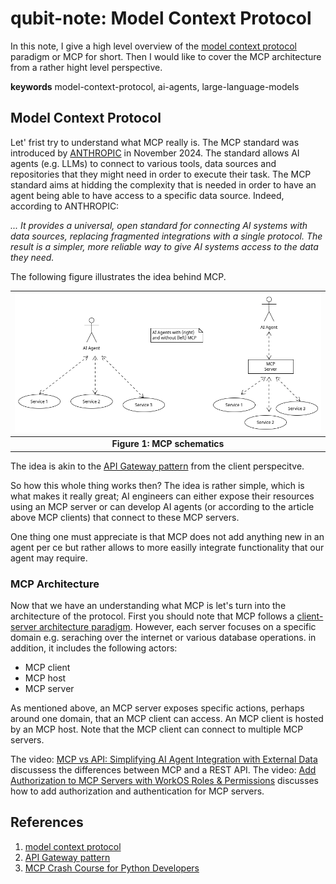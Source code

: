 # qubit-note: Model Context Protocol

In this note, I give a high level overview of the <a href="https://www.anthropic.com/news/model-context-protocol">model context protocol</a> paradigm or MCP
for short. Then I would like to cover the MCP architecture from a rather hight level perspective.

**keywords** model-context-protocol, ai-agents, large-language-models

## Model Context Protocol

Let' frist try to understand what MCP really is. The MCP standard was introduced by <a href="https://www.anthropic.com/">ANTHROPIC</a>
in November 2024. The standard allows AI agents (e.g. LLMs) to connect to various tools, data sources and repositories that they
might need in order to execute their task. The MCP standard aims at hidding the complexity that is needed in order to have an agent being able to have 
access to a specific data source. Indeed, according to ANTHROPIC:

_... It provides a universal, open standard for connecting AI systems with data sources, replacing fragmented integrations with a single protocol. 
The result is a simpler, more reliable way to give AI systems access to the data they need._

The following figure illustrates the idea behind MCP.

| ![orchestrator-vs-choreography](./imgs/mcp_schematics.png)  |
|:-----------------------------------------------------------:|
|             **Figure 1: MCP schematics**                    |

The idea is akin to the <a href="https://microservices.io/patterns/apigateway.html">API Gateway pattern</a> from the client perspecitve.

So how this whole thing works then? The idea is rather simple, which is what makes it really great;
AI engineers can either expose their resources using an MCP server or can develop AI agents (or according to the article above MCP clients)
that connect to these MCP servers. 

One thing one must appreciate is that MCP does not add anything new in an agent per ce but rather allows to more easilly integrate
functionality that our agent may require.


### MCP Architecture

Now that we have an understanding what MCP is let's turn into the architecture of the protocol.
First you should note that MCP follows a <a href="https://en.wikipedia.org/wiki/Client%E2%80%93server_model">client-server architecture paradigm</a>.
However, each server focuses on a specific domain e.g. seraching over the internet or various database operations. in addition, it includes the following actors:

- MCP client
- MCP host
- MCP server

As mentioned above, an  MCP server exposes specific actions, perhaps around one domain, that an MCP client can access. 
An MCP client is hosted by an MCP host. Note that the MCP client can connect to multiple MCP servers.

The video: <a href="https://www.youtube.com/watch?v=7j1t3UZA1TY">MCP vs API: Simplifying AI Agent Integration with External Data</a>
discussess the differences between MCP and a REST API. The video: <a href="https://www.youtube.com/watch?v=nPGXlIorZbg">Add Authorization to MCP Servers with WorkOS Roles & Permissions</a>
discusses how to add authorization and authentication for MCP servers.


## References

1. <a href="https://www.anthropic.com/news/model-context-protocol">model context protocol</a>
2. <a href="https://microservices.io/patterns/apigateway.html">API Gateway pattern</a>
2. <a href="https://www.youtube.com/watch?v=5xqFjh56AwM">MCP Crash Course for Python Developers</a>
